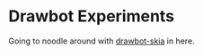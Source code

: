 # Drawbot Experiments

Going to noodle around with [drawbot-skia](https://github.com/justvanrossum/drawbot-skia) in here.